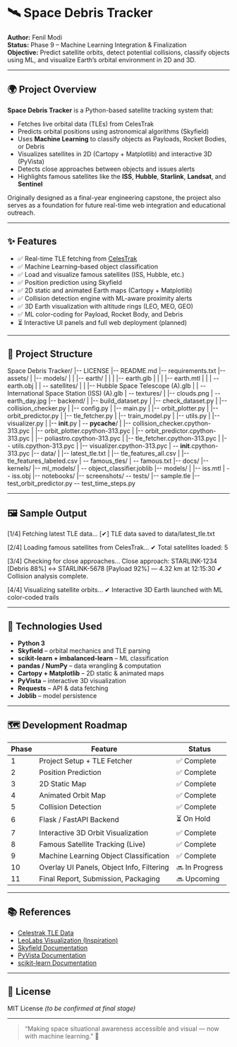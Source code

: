# 🛰️ Space Debris Tracker

**Author:** Fenil Modi  
**Status:** Phase 9 – Machine Learning Integration & Finalization  
**Objective:** Predict satellite orbits, detect potential collisions, classify objects using ML, and visualize Earth’s orbital environment in 2D and 3D.

---

## 🌍 Project Overview

**Space Debris Tracker** is a Python-based satellite tracking system that:

- Fetches live orbital data (TLEs) from CelesTrak  
- Predicts orbital positions using astronomical algorithms (Skyfield)  
- Uses **Machine Learning** to classify objects as Payloads, Rocket Bodies, or Debris  
- Visualizes satellites in 2D (Cartopy + Matplotlib) and interactive 3D (PyVista)  
- Detects close approaches between objects and issues alerts  
- Highlights famous satellites like the **ISS**, **Hubble**, **Starlink**, **Landsat**, and **Sentinel**

Originally designed as a final-year engineering capstone, the project also serves as a foundation for future real-time web integration and educational outreach.

---

## ✨ Features

- ✅ Real-time TLE fetching from [CelesTrak](https://celestrak.org)  
- ✅ Machine Learning–based object classification  
- ✅ Load and visualize famous satellites (ISS, Hubble, etc.)  
- ✅ Position prediction using Skyfield  
- ✅ 2D static and animated Earth maps (Cartopy + Matplotlib)  
- ✅ Collision detection engine with ML-aware proximity alerts  
- ✅ 3D Earth visualization with altitude rings (LEO, MEO, GEO)  
- ✅ ML color-coding for Payload, Rocket Body, and Debris  
- ⏳ Interactive UI panels and full web deployment (planned)

---

## 📁 Project Structure

Space Debris Tracker/
|-- LICENSE
|-- README.md
|-- requirements.txt
|-- assets/
|   |-- models/
|   |   |-- earth/
|   |   |   |-- earth.glb
|   |   |   |-- earth.mtl
|   |   |   \-- earth.obj
|   |   \-- satellites/
|   |       |-- Hubble Space Telescope (A).glb
|   |       \-- International Space Station (ISS) (A).glb
|   \-- textures/
|       |-- clouds.png
|       \-- earth_day.jpg
|-- backend/
|   |-- build_dataset.py
|   |-- check_dataset.py
|   |-- collision_checker.py
|   |-- config.py
|   |-- main.py
|   |-- orbit_plotter.py
|   |-- orbit_predictor.py
|   |-- tle_fetcher.py
|   |-- train_model.py
|   |-- utils.py
|   |-- visualizer.py
|   |-- __init__.py
|   \-- __pycache__/
|       |-- collision_checker.cpython-313.pyc
|       |-- orbit_plotter.cpython-313.pyc
|       |-- orbit_predictor.cpython-313.pyc
|       |-- poliastro.cpython-313.pyc
|       |-- tle_fetcher.cpython-313.pyc
|       |-- utils.cpython-313.pyc
|       |-- visualizer.cpython-313.pyc
|       \-- __init__.cpython-313.pyc
|-- data/
|   |-- latest_tle.txt
|   |-- tle_features_all.csv
|   |-- tle_features_labeled.csv
|   \-- famous_tles/
|       \-- famous.txt
|-- docs/
|-- kernels/
|-- ml_models/
|   \-- object_classifier.joblib
|-- models/
|   |-- iss.mtl
|   \-- iss.obj
|-- notebooks/
|-- screenshots/
\-- tests/
    |-- sample.tle
    |-- test_orbit_predictor.py
    \-- test_time_steps.py

---

## 🖼️ Sample Output

[1/4] Fetching latest TLE data...
[✔] TLE data saved to data/latest_tle.txt

[2/4] Loading famous satellites from CelesTrak...
✔ Total satellites loaded: 5

[3/4] Checking for close approaches...
Close approach: STARLINK-1234 [Debris 88%] ↔ STARLINK-5678 [Payload 92%] — 4.32 km at 12:15:30
✔ Collision analysis complete.

[4/4] Visualizing satellite orbits...
✔ Interactive 3D Earth launched with ML color-coded trails

---

## 🧪 Technologies Used

- **Python 3**
- **Skyfield** – orbital mechanics and TLE parsing
- **scikit-learn + imbalanced-learn** – ML classification
- **pandas / NumPy** – data wrangling & computation
- **Cartopy + Matplotlib** – 2D static & animated maps
- **PyVista** – interactive 3D visualization
- **Requests** – API & data fetching
- **Joblib** – model persistence

---

## 🗺️ Development Roadmap

| Phase | Feature                                      | Status        |
|-------|----------------------------------------------|---------------|
| 1     | Project Setup + TLE Fetcher                  | ✅ Complete    |
| 2     | Position Prediction                          | ✅ Complete    |
| 3     | 2D Static Map                                | ✅ Complete    |
| 4     | Animated Orbit Map                           | ✅ Complete    |
| 5     | Collision Detection                          | ✅ Complete    |
| 6     | Flask / FastAPI Backend                      | ⏳ On Hold     |
| 7     | Interactive 3D Orbit Visualization           | ✅ Complete    |
| 8     | Famous Satellite Tracking (Live)             | ✅ Complete    |
| 9     | Machine Learning Object Classification       | ✅ Complete    |
| 10    | Overlay UI Panels, Object Info, Filtering    | 🔜 In Progress |
| 11    | Final Report, Submission, Packaging          | 🔜 Upcoming    |

---

## 📚 References

- [Celestrak TLE Data](https://celestrak.org/NORAD/elements/)  
- [LeoLabs Visualization (Inspiration)](https://platform.leolabs.space/visualizations/leo)  
- [Skyfield Documentation](https://rhodesmill.org/skyfield/)  
- [PyVista Documentation](https://docs.pyvista.org/)  
- [scikit-learn Documentation](https://scikit-learn.org/stable/)  

---

## 📜 License

MIT License *(to be confirmed at final stage)*

---

> “Making space situational awareness accessible and visual — now with machine learning.” 🌌
